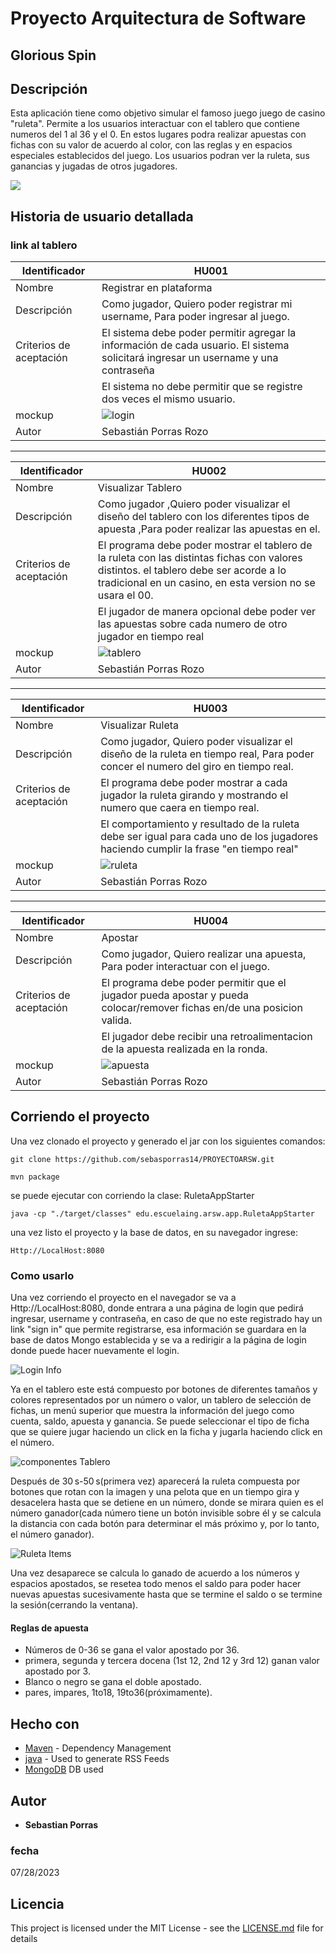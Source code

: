 # Proyecto Arquitectura de Software

## Glorious Spin
## Descripción
Esta aplicación tiene como objetivo simular el famoso juego juego de casino "ruleta". Permite a los usuarios interactuar con el tablero que contiene numeros del 1 al 36 y el 0. En estos lugares podra realizar apuestas con fichas con su valor de acuerdo al color, con las reglas y en espacios especiales establecidos del juego. Los usuarios podran ver la ruleta, sus ganancias y jugadas de otros jugadores.

![](https://stonkstutors.com/wp-content/uploads/2022/04/7-mejores-juegos-de-ruleta-para-Android-e-iOS.SIN_.jpg)
## Historia de usuario detallada

### link al tablero

| Identificador           | HU001                   | 
|-------------------------|--------------------------------| 
| Nombre                  |Registrar en plataforma                   | 
| Descripción             | Como jugador, Quiero poder registrar mi username, Para poder ingresar al juego.              | 
| Criterios de aceptación | El sistema debe poder permitir agregar la información de cada usuario. El sistema solicitará ingresar un username y una contraseña  | 
|                         |El sistema no debe permitir que se registre dos veces el mismo usuario.| 
| mockup| ![login](https://github.com/sebasporras14/PROYECTOARSW/blob/master/images/login.png)|
| Autor                   | Sebastián Porras Rozo                       | 

----


| Identificador           | HU002                   | 
|-------------------------|--------------------------------| 
| Nombre                  | Visualizar Tablero                | 
| Descripción             | Como jugador ,Quiero poder visualizar el diseño del tablero con los diferentes tipos de apuesta ,Para poder realizar las apuestas en el.             | 
| Criterios de aceptación | El programa debe poder mostrar el tablero de la ruleta con las distintas fichas con valores distintos. el tablero debe ser acorde a lo tradicional en un casino, en esta version no se usara el 00.  | 
||El jugador de manera opcional debe poder ver las apuestas sobre cada numero de otro jugador en tiempo real|
| mockup| ![tablero](https://github.com/sebasporras14/PROYECTOARSW/blob/master/images/tablero.png) |
| Autor                   | Sebastián Porras Rozo                       | 

----

| Identificador           | HU003                    | 
|-------------------------|--------------------------------| 
| Nombre                  | Visualizar Ruleta                 | 
| Descripción             | Como jugador, Quiero poder visualizar el diseño de la ruleta en tiempo real, Para poder concer el numero del giro en tiempo real.             | 
| Criterios de aceptación | El programa debe poder mostrar a cada jugador la ruleta girando y mostrando el numero que caera en tiempo real.  | 
||El comportamiento y resultado de la ruleta debe ser igual para cada uno de los jugadores haciendo cumplir la frase "en tiempo real"|
| mockup| ![ruleta](https://github.com/sebasporras14/PROYECTOARSW/blob/master/images/ruleta.png)|
| Autor                   | Sebastián Porras Rozo                       |

----

| Identificador           | HU004                   | 
|-------------------------|--------------------------------| 
| Nombre                  | Apostar                   | 
| Descripción             | Como jugador, Quiero realizar una apuesta, Para poder interactuar con el juego.              | 
| Criterios de aceptación | El programa debe poder permitir que el jugador pueda apostar y pueda colocar/remover fichas en/de una posicion valida.  | 
||El jugador debe recibir una retroalimentacion de la apuesta realizada en la ronda. |
| mockup| ![apuesta](https://github.com/sebasporras14/PROYECTOARSW/blob/master/images/apuesta.png)|
| Autor                   | Sebastián Porras Rozo                       | 

## Corriendo el proyecto

Una vez clonado el proyecto y generado el jar con los siguientes comandos:

~~~
git clone https://github.com/sebasporras14/PROYECTOARSW.git
~~~
~~~
mvn package
~~~

se puede ejecutar con corriendo la clase: RuletaAppStarter

~~~
java -cp "./target/classes" edu.escuelaing.arsw.app.RuletaAppStarter
~~~
una vez listo el proyecto y la base de datos, en su navegador ingrese:

~~~
Http://LocalHost:8080
~~~

### Como usarlo

Una vez corriendo el proyecto en el navegador se va a Http://LocalHost:8080, donde entrara a una página de login que pedirá ingresar, username y contraseña, en caso de que no este registrado hay un link "sign in" que permite registrarse, esa información se guardara en la base de datos Mongo establecida y se va a redirigir a la página de login donde puede hacer nuevamente el login. 

![Login Info](https://github.com/sebasporras14/PROYECTOARSW/blob/master/images/loginInfo.png)

Ya en el tablero este está compuesto por botones de diferentes tamaños y colores representados por un número o valor, un tablero de selección de fichas, un menú superior que muestra la información del juego como cuenta, saldo, apuesta y ganancia. Se puede seleccionar el tipo de ficha que se quiere jugar haciendo un click en la ficha y jugarla haciendo click en el número.

![componentes Tablero](https://github.com/sebasporras14/PROYECTOARSW/blob/master/images/componentesTablero.png)

Después de 30 s-50 s(primera vez) aparecerá la ruleta compuesta por botones que rotan con la imagen y una pelota que en un tiempo gira y desacelera hasta que se detiene en un número, donde se mirara quien es el número ganador(cada número tiene un botón invisible sobre él y se calcula la distancia con cada botón para determinar el más próximo y, por lo tanto, el número ganador).

![Ruleta Items](httpps://github.com/sebasporras14/PROYECTOARSW/blob/master/images/ruletaItems.png)

Una vez desaparece se calcula lo ganado de acuerdo a los números y espacios apostados, se resetea todo menos el saldo para poder hacer nuevas apuestas sucesivamente hasta que se termine el saldo o se termine la sesión(cerrando la ventana).

#### Reglas de apuesta

* Números de 0-36 se gana el valor apostado por 36.
* primera, segunda y tercera docena (1st 12, 2nd 12 y 3rd 12) ganan valor apostado por 3.
* Blanco o negro se gana el doble apostado.
* pares, impares, 1to18, 19to36(próximamente).

## Hecho con
* [Maven](https://maven.apache.org/) - Dependency Management
* [java](https://rometools.github.io/rome/) - Used to generate RSS Feeds
* [MongoDB](https://api.mongodb.com/) DB used


## Autor

* **Sebastian Porras**

### fecha

07/28/2023 

## Licencia

This project is licensed under the MIT License - see the [LICENSE.md](LICENSE.md) file for details
